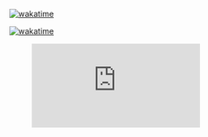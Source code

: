 [![wakatime](https://wakatime.com/badge/user/5970ac98-85fb-4bfd-a7d8-142e7d5bd274.svg)](https://wakatime.com/@5970ac98-85fb-4bfd-a7d8-142e7d5bd274)

[![wakatime]([https://wakatime.com/badge/user/5970ac98-85fb-4bfd-a7d8-142e7d5bd274.svg)](https://wakatime.com/share/@Nekopan1529/96ed3e28-39a8-455f-8db7-a6adef859dcb.svg)


<figure><embed src="https://wakatime.com/share/@Nekopan1529/96ed3e28-39a8-455f-8db7-a6adef859dcb.svg"></embed></figure>


<!--START_SECTION:waka-->
<!--END_SECTION:waka-->
